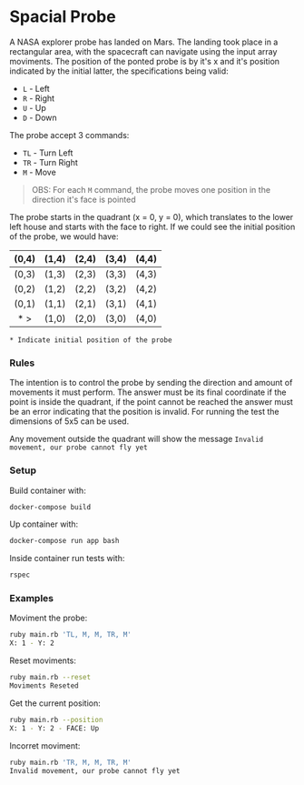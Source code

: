 # Spacial Probe

A NASA explorer probe has landed on Mars. The landing took place in a rectangular area, with the spacecraft can navigate using the input array moviments. The position of the ponted probe is by it's x and it's position indicated by the initial latter, the specifications being valid:

- `L` - Left
- `R` - Right
- `U` - Up
- `D` - Down

The probe accept 3 commands:

- `TL` - Turn Left
- `TR` - Turn Right
- `M` - Move

> OBS: For each `M` command, the probe moves one position in the direction it's face is pointed

The probe starts in the quadrant (x = 0, y = 0), which translates to the lower left house and starts with the face to right. If we could see the initial position of the probe, we would have:

| (0,4) |  (1,4) | (2,4) |  (3,4) | (4,4) |
|:-----:|  ----  |  ---- |  ----  |  ---- |
| (0,3) |  (1,3) | (2,3) |  (3,3) | (4,3) |
| (0,2) |  (1,2) | (2,2) |  (3,2) | (4,2) |
| (0,1) |  (1,1) | (2,1) |  (3,1) | (4,1) |
| * >   |  (1,0) | (2,0) |  (3,0) | (4,0) |

`* Indicate initial position of the probe`

### Rules

The intention is to control the probe by sending the direction and amount of movements it must perform. The answer must be its final coordinate if the point is inside the quadrant, if the point cannot be reached the answer must be an error indicating that the position is invalid. For running the test the dimensions of 5x5 can be used.

Any movement outside the quadrant will show the message `Invalid movement, our probe cannot fly yet`

### Setup

Build container with:

```bash
docker-compose build
```

Up container with:

```bash
docker-compose run app bash
```

Inside container run tests with:

```bash
rspec
```

### Examples

Moviment the probe:

```bash
ruby main.rb 'TL, M, M, TR, M'
X: 1 - Y: 2
```
Reset moviments: 

```bash
ruby main.rb --reset
Moviments Reseted
```
Get the current position:

```bash
ruby main.rb --position
X: 1 - Y: 2 - FACE: Up
```
Incorret moviment:


```bash
ruby main.rb 'TR, M, M, TR, M'
Invalid movement, our probe cannot fly yet
```